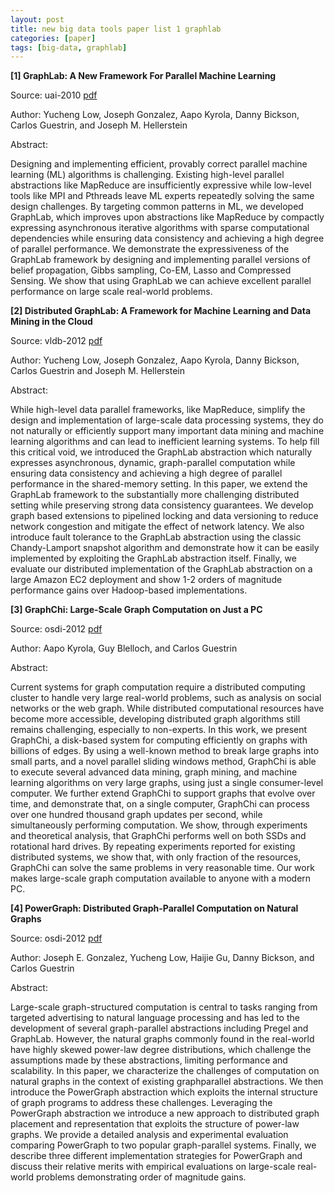 ```yaml
---
layout: post
title: new big data tools paper list 1 graphlab
categories: [paper]
tags: [big-data, graphlab]
---
```



**[1] GraphLab: A New Framework For Parallel Machine Learning**

Source: uai-2010 [pdf](http://graphlab.org/files/uai2010-low-gonzalez-kyrola-bickson-guestrin-hellerstein.pdf)

Author: Yucheng Low, Joseph Gonzalez, Aapo Kyrola, Danny Bickson, Carlos Guestrin, and Joseph M. Hellerstein

Abstract:

Designing and implementing efficient, provably correct parallel machine learning (ML) algorithms is challenging. Existing high-level parallel abstractions like MapReduce are insufficiently expressive while low-level tools like MPI and Pthreads leave ML experts repeatedly solving the same design challenges. By targeting common patterns in ML, we developed GraphLab, which improves upon abstractions like MapReduce by compactly expressing asynchronous iterative algorithms with sparse computational dependencies while ensuring data consistency and achieving a high degree of parallel performance. We demonstrate the expressiveness of the GraphLab framework by designing and implementing parallel versions of belief propagation, Gibbs sampling, Co-EM, Lasso and Compressed Sensing. We show that using GraphLab we can achieve excellent parallel performance on large scale real-world problems.

**[2] Distributed GraphLab: A Framework for Machine Learning and Data Mining in the Cloud**

Source: vldb-2012 [pdf](http://graphlab.org/files/vldb2012-low-gonzalez-kyrola-bickson-guestrin-hellerstein.pdf)

Author: Yucheng Low, Joseph Gonzalez, Aapo Kyrola, Danny Bickson, Carlos Guestrin and Joseph M. Hellerstein

Abstract:

While high-level data parallel frameworks, like MapReduce, simplify the design and implementation of large-scale data processing systems, they do not naturally or efficiently support many important data mining and machine learning algorithms and can lead to inefficient learning systems. To help fill this critical void, we introduced the GraphLab abstraction which naturally expresses asynchronous, dynamic, graph-parallel computation while ensuring data consistency and achieving a high degree of parallel performance in the shared-memory setting. In this paper, we extend the GraphLab framework to the substantially more challenging distributed setting while preserving strong data consistency guarantees. We develop graph based extensions to pipelined locking and data versioning to reduce network congestion and mitigate the effect of network latency. We also introduce fault tolerance to the GraphLab abstraction using the classic Chandy-Lamport snapshot algorithm and demonstrate how it can be easily implemented by exploiting the GraphLab abstraction itself. Finally, we evaluate our distributed implementation of the GraphLab abstraction on a large Amazon EC2 deployment and show 1-2 orders of magnitude performance gains over Hadoop-based implementations.

**[3] GraphChi: Large-Scale Graph Computation on Just a PC**

Source: osdi-2012 [pdf](http://graphlab.org/files/osdi2012-kyrola-blelloch-guestrin.pdf)

Author: Aapo Kyrola, Guy Blelloch, and Carlos Guestrin

Abstract:

Current systems for graph computation require a distributed computing cluster to handle very large real-world problems, such as analysis on social networks or the web graph. While distributed computational resources have become more accessible, developing distributed graph algorithms still remains challenging, especially to non-experts. In this work, we present GraphChi, a disk-based system for computing efficiently on graphs with billions of edges. By using a well-known method to break large graphs into small parts, and a novel parallel sliding windows method, GraphChi is able to execute several advanced data mining, graph mining, and machine learning algorithms on very large graphs, using just a single consumer-level computer. We further extend GraphChi to support graphs that evolve over time, and demonstrate that, on a single computer, GraphChi can process over one hundred thousand graph updates per second, while simultaneously performing computation. We show, through experiments and theoretical analysis, that GraphChi performs well on both SSDs and rotational hard drives. By repeating experiments reported for existing distributed systems, we show that, with only fraction of the resources, GraphChi can solve the same problems in very reasonable time. Our work makes large-scale graph computation available to anyone with a modern PC.

**[4] PowerGraph: Distributed Graph-Parallel Computation on Natural Graphs**

Source: osdi-2012 [pdf](http://graphlab.org/files/osdi2012-gonzalez-low-gu-bickson-guestrin.pdf)

Author: Joseph E. Gonzalez, Yucheng Low, Haijie Gu, Danny Bickson, and Carlos Guestrin

Abstract:

Large-scale graph-structured computation is central to tasks ranging from targeted advertising to natural language processing and has led to the development of several graph-parallel abstractions including Pregel and GraphLab. However, the natural graphs commonly found in the real-world have highly skewed power-law degree distributions, which challenge the assumptions made by these abstractions, limiting performance and scalability. In this paper, we characterize the challenges of computation on natural graphs in the context of existing graphparallel abstractions. We then introduce the PowerGraph abstraction which exploits the internal structure of graph programs to address these challenges. Leveraging the PowerGraph abstraction we introduce a new approach to distributed graph placement and representation that exploits the structure of power-law graphs. We provide a detailed analysis and experimental evaluation comparing PowerGraph to two popular graph-parallel systems. Finally, we describe three different implementation strategies for PowerGraph and discuss their relative merits with empirical evaluations on large-scale real-world problems demonstrating order of magnitude gains.


